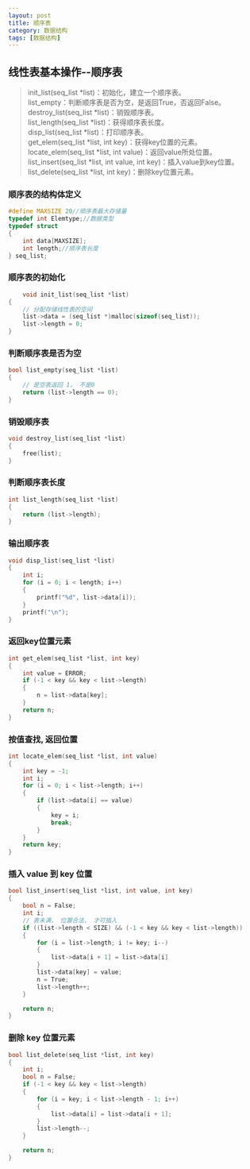 ```yaml
---
layout: post
title: 顺序表
category: 数据结构
tags: [数据结构]
---
```

## 线性表基本操作--顺序表

>init_list(seq_list *list)：初始化，建立一个顺序表。  
list_empty：判断顺序表是否为空，是返回True，否返回False。  
destroy_list(seq_list *list)：销毁顺序表。  
list_length(seq_list *list)：获得顺序表长度。  
disp_list(seq_list *list)：打印顺序表。  
get_elem(seq_list *list, int key)：获得key位置的元素。  
locate_elem(seq_list *list, int value)：返回value所处位置。  
list_insert(seq_list *list, int value, int key)：插入value到key位置。  
list_delete(seq_list *list, int key)：删除key位置元素。  

### 顺序表的结构体定义
```c
#define MAXSIZE 20//顺序表最大存储量
typedef int Elemtype;//数据类型
typedef struct
{
    int data[MAXSIZE];
    int length;//顺序表长度
} seq_list;
```

### 顺序表的初始化
```c
    void init_list(seq_list *list)
{
    // 分配存储线性表的空间
    list->data = (seq_list *)malloc(sizeof(seq_list));
    list->length = 0;
}
```
### 判断顺序表是否为空
```c
bool list_empty(seq_list *list)
{
    // 是空表返回 1， 不是0
    return (list->length == 0);
}
```
### 销毁顺序表
```c
void destroy_list(seq_list *list)
{
    free(list);
}
```
### 判断顺序表长度
```c
int list_length(seq_list *list)
{
    return (list->length);
}
```
### 输出顺序表
```c
void disp_list(seq_list *list)
{
    int i;
    for (i = 0; i < length; i++)
    {
        printf("%d", list->data[i]);
    }
    printf("\n");
}
```
### 返回key位置元素
```c
int get_elem(seq_list *list, int key)
{
    int value = ERROR;
    if (-1 < key && key < list->length)
    {
        n = list->data[key];
    }
    return n;
}
```
### 按值查找, 返回位置
```c
int locate_elem(seq_list *list, int value)
{
    int key = -1;
    int i;
    for (i = 0; i < list->length; i++)
    {
        if (list->data[i] == value)
        {
            key = i;
            break;
        }
    }
    return key;
}
```
### 插入 value 到 key 位置
```c
bool list_insert(seq_list *list, int value, int key)
{
    bool n = False;
    int i;
    // 表未满， 位置合法， 才可插入
    if ((list->length < SIZE) && (-1 < key && key < list->length))
    {
        for (i = list->length; i != key; i--)
        {
            list->data[i + 1] = list->data[i]
        }
        list->data[key] = value;
        n = True;
        list->length++;
    }

    return n;
}
```
### 删除 key 位置元素
```c
bool list_delete(seq_list *list, int key)
{
    int i;
    bool n = False;
    if (-1 < key && key < list->length)
    {
        for (i = key; i < list->length - 1; i++)
        {
            list->data[i] = list->data[i + 1];
        }
        list->length--;
    }

    return n;
}
```

